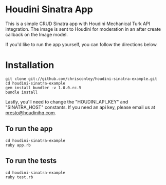 Houdini Sinatra App
================================
This is a simple CRUD Sinatra app with Houdini Mechanical Turk API integration. The image is sent to Houdini for moderation in an after create callback on the Image model.

If you'd like to run the app yourself, you can follow the directions below.


Installation
================================

    git clone git://github.com/chrisconley/houdini-sinatra-example.git
    cd houdini-sinatra-example
    gem install bundler -v 1.0.0.rc.5
    bundle install

Lastly, you'll need to change the "HOUDINI_API_KEY" and "SINATRA_HOST" constants. If you need an api key, please email us at presto@houdinihq.com.

To run the app
--------------------------------

    cd houdini-sinatra-example
    ruby app.rb

To run the tests
--------------------------------

    cd houdini-sinatra-example
    ruby test.rb

